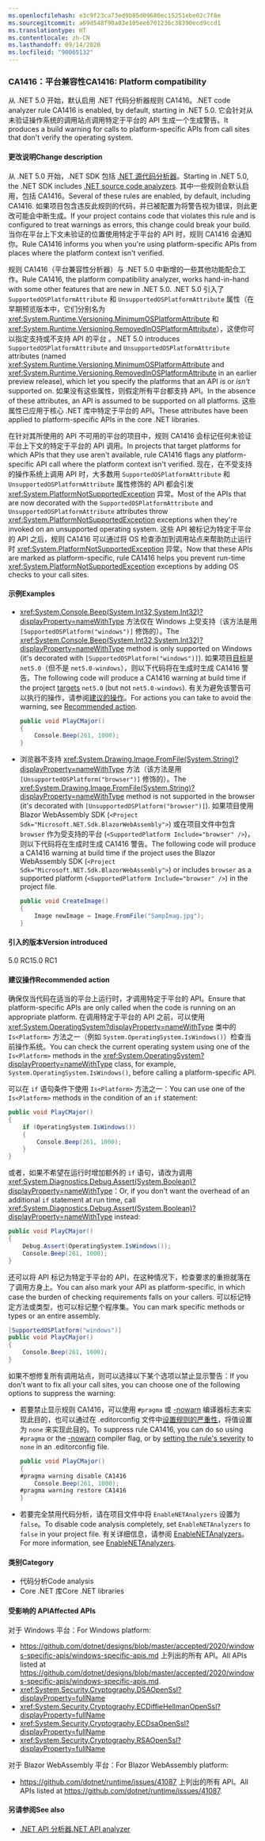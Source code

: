 ```yaml
---
ms.openlocfilehash: e3c9f23ca73ed9b85d09680ec15251ebe02c7f8e
ms.sourcegitcommit: a69d548f90a03e105ee6701236c38390ecd9ccd1
ms.translationtype: HT
ms.contentlocale: zh-CN
ms.lasthandoff: 09/14/2020
ms.locfileid: "90065132"
---
```

### <a name="ca1416-platform-compatibility"></a><span data-ttu-id="1e466-101">CA1416：平台兼容性</span><span class="sxs-lookup"><span data-stu-id="1e466-101">CA1416: Platform compatibility</span></span>

<span data-ttu-id="1e466-102">从 .NET 5.0 开始，默认启用 .NET 代码分析器规则 CA1416。</span><span class="sxs-lookup"><span data-stu-id="1e466-102">.NET code analyzer rule CA1416 is enabled, by default, starting in .NET 5.0.</span></span> <span data-ttu-id="1e466-103">它会针对从未验证操作系统的调用站点调用特定于平台的 API 生成一个生成警告。</span><span class="sxs-lookup"><span data-stu-id="1e466-103">It produces a build warning for calls to platform-specific APIs from call sites that don't verify the operating system.</span></span>

#### <a name="change-description"></a><span data-ttu-id="1e466-104">更改说明</span><span class="sxs-lookup"><span data-stu-id="1e466-104">Change description</span></span>

<span data-ttu-id="1e466-105">从 .NET 5.0 开始，.NET SDK 包括 [.NET 源代码分析器](../../../../docs/fundamentals/productivity/code-analysis.md)。</span><span class="sxs-lookup"><span data-stu-id="1e466-105">Starting in .NET 5.0, the .NET SDK includes [.NET source code analyzers](../../../../docs/fundamentals/productivity/code-analysis.md).</span></span> <span data-ttu-id="1e466-106">其中一些规则会默认启用，包括 CA1416。</span><span class="sxs-lookup"><span data-stu-id="1e466-106">Several of these rules are enabled, by default, including CA1416.</span></span> <span data-ttu-id="1e466-107">如果项目包含违反此规则的代码，并已被配置为将警告视为错误，则此更改可能会中断生成。</span><span class="sxs-lookup"><span data-stu-id="1e466-107">If your project contains code that violates this rule and is configured to treat warnings as errors, this change could break your build.</span></span> <span data-ttu-id="1e466-108">当你在平台上下文未验证的位置使用特定于平台的 API 时，规则 CA1416 会通知你。</span><span class="sxs-lookup"><span data-stu-id="1e466-108">Rule CA1416 informs you when you're using platform-specific APIs from places where the platform context isn't verified.</span></span>

<span data-ttu-id="1e466-109">规则 CA1416（平台兼容性分析器）与 .NET 5.0 中新增的一些其他功能配合工作。</span><span class="sxs-lookup"><span data-stu-id="1e466-109">Rule CA1416, the platform compatibility analyzer, works hand-in-hand with some other features that are new in .NET 5.0.</span></span> <span data-ttu-id="1e466-110">.NET 5.0 引入了 `SupportedOSPlatformAttribute` 和 `UnsupportedOSPlatformAttribute` 属性（在早期预览版本中，它们分别名为 <xref:System.Runtime.Versioning.MinimumOSPlatformAttribute> 和 <xref:System.Runtime.Versioning.RemovedInOSPlatformAttribute>），这使你可以指定支持或不支持 API 的平台 。</span><span class="sxs-lookup"><span data-stu-id="1e466-110">.NET 5.0 introduces `SupportedOSPlatformAttribute` and `UnsupportedOSPlatformAttribute` attributes (named <xref:System.Runtime.Versioning.MinimumOSPlatformAttribute> and <xref:System.Runtime.Versioning.RemovedInOSPlatformAttribute> in an earlier preview release), which let you specify the platforms that an API *is* or *isn't* supported on.</span></span> <span data-ttu-id="1e466-111">如果没有这些属性，则假定所有平台都支持 API。</span><span class="sxs-lookup"><span data-stu-id="1e466-111">In the absence of these attributes, an API is assumed to be supported on all platforms.</span></span> <span data-ttu-id="1e466-112">这些属性已应用于核心 .NET 库中特定于平台的 API。</span><span class="sxs-lookup"><span data-stu-id="1e466-112">These attributes have been applied to platform-specific APIs in the core .NET libraries.</span></span>

<span data-ttu-id="1e466-113">在针对其所使用的 API 不可用的平台的项目中，规则 CA1416 会标记任何未验证平台上下文的特定于平台的 API 调用。</span><span class="sxs-lookup"><span data-stu-id="1e466-113">In projects that target platforms for which APIs that they use aren't available, rule CA1416 flags any platform-specific API call where the platform context isn't verified.</span></span> <span data-ttu-id="1e466-114">现在，在不受支持的操作系统上调用 API 时，大多数用 `SupportedOSPlatformAttribute` 和 `UnsupportedOSPlatformAttribute` 属性修饰的 API 都会引发 <xref:System.PlatformNotSupportedException> 异常。</span><span class="sxs-lookup"><span data-stu-id="1e466-114">Most of the APIs that are now decorated with the `SupportedOSPlatformAttribute` and `UnsupportedOSPlatformAttribute` attributes throw <xref:System.PlatformNotSupportedException> exceptions when they're invoked on an unsupported operating system.</span></span> <span data-ttu-id="1e466-115">这些 API 被标记为特定于平台的 API 之后，规则 CA1416 可以通过将 OS 检查添加到调用站点来帮助防止运行时 <xref:System.PlatformNotSupportedException> 异常。</span><span class="sxs-lookup"><span data-stu-id="1e466-115">Now that these APIs are marked as platform-specific, rule CA1416 helps you prevent run-time <xref:System.PlatformNotSupportedException> exceptions by adding OS checks to your call sites.</span></span>

#### <a name="examples"></a><span data-ttu-id="1e466-116">示例</span><span class="sxs-lookup"><span data-stu-id="1e466-116">Examples</span></span>

- <span data-ttu-id="1e466-117"><xref:System.Console.Beep(System.Int32,System.Int32)?displayProperty=nameWithType> 方法仅在 Windows 上受支持（该方法是用 `[SupportedOSPlatform("windows")]` 修饰的）。</span><span class="sxs-lookup"><span data-stu-id="1e466-117">The <xref:System.Console.Beep(System.Int32,System.Int32)?displayProperty=nameWithType> method is only supported on Windows (it's decorated with `[SupportedOSPlatform("windows")]`).</span></span> <span data-ttu-id="1e466-118">如果项目[目标](../../../../docs/standard/frameworks.md)是 `net5.0`（但不是 `net5.0-windows`），则以下代码将在生成时生成 CA1416 警告。</span><span class="sxs-lookup"><span data-stu-id="1e466-118">The following code will produce a CA1416 warning at build time if the project [targets](../../../../docs/standard/frameworks.md) `net5.0` (but not `net5.0-windows`).</span></span> <span data-ttu-id="1e466-119">有关为避免该警告可以执行的操作，请参阅[建议的操作](#recommended-action)。</span><span class="sxs-lookup"><span data-stu-id="1e466-119">For actions you can take to avoid the warning, see [Recommended action](#recommended-action).</span></span>

  ```csharp
  public void PlayCMajor()
  {
      Console.Beep(261, 1000);
  }
  ```

- <span data-ttu-id="1e466-120">浏览器不支持 <xref:System.Drawing.Image.FromFile(System.String)?displayProperty=nameWithType> 方法（该方法是用 `[UnsupportedOSPlatform("browser")]` 修饰的）。</span><span class="sxs-lookup"><span data-stu-id="1e466-120">The <xref:System.Drawing.Image.FromFile(System.String)?displayProperty=nameWithType> method is not supported in the browser (it's decorated with `[UnsupportedOSPlatform("browser")]`).</span></span> <span data-ttu-id="1e466-121">如果项目使用 Blazor WebAssembly SDK (`<Project Sdk="Microsoft.NET.Sdk.BlazorWebAssembly">`) 或在项目文件中包含 `browser` 作为受支持的平台 (`<SupportedPlatform Include="browser" />`)，则以下代码将在生成时生成 CA1416 警告。</span><span class="sxs-lookup"><span data-stu-id="1e466-121">The following code will produce a CA1416 warning at build time if the project uses the Blazor WebAssembly SDK (`<Project Sdk="Microsoft.NET.Sdk.BlazorWebAssembly">`) or includes `browser` as a supported platform (`<SupportedPlatform Include="browser" />`) in the project file.</span></span>

  ```csharp
  public void CreateImage()
  {
      Image newImage = Image.FromFile("SampImag.jpg");
  }
  ```

#### <a name="version-introduced"></a><span data-ttu-id="1e466-122">引入的版本</span><span class="sxs-lookup"><span data-stu-id="1e466-122">Version introduced</span></span>

<span data-ttu-id="1e466-123">5.0 RC1</span><span class="sxs-lookup"><span data-stu-id="1e466-123">5.0 RC1</span></span>

#### <a name="recommended-action"></a><span data-ttu-id="1e466-124">建议操作</span><span class="sxs-lookup"><span data-stu-id="1e466-124">Recommended action</span></span>

<span data-ttu-id="1e466-125">确保仅当代码在适当的平台上运行时，才调用特定于平台的 API。</span><span class="sxs-lookup"><span data-stu-id="1e466-125">Ensure that platform-specific APIs are only called when the code is running on an appropriate platform.</span></span> <span data-ttu-id="1e466-126">在调用特定于平台的 API 之前，可以使用 <xref:System.OperatingSystem?displayProperty=nameWithType> 类中的 `Is<Platform>` 方法之一（例如 `System.OperatingSystem.IsWindows()`）检查当前操作系统。</span><span class="sxs-lookup"><span data-stu-id="1e466-126">You can check the current operating system using one of the `Is<Platform>` methods in the <xref:System.OperatingSystem?displayProperty=nameWithType> class, for example, `System.OperatingSystem.IsWindows()`, before calling a platform-specific API.</span></span>

<span data-ttu-id="1e466-127">可以在 `if` 语句条件下使用 `Is<Platform>` 方法之一：</span><span class="sxs-lookup"><span data-stu-id="1e466-127">You can use one of the `Is<Platform>` methods in the condition of an `if` statement:</span></span>

```csharp
public void PlayCMajor()
{
    if (OperatingSystem.IsWindows())
    {
        Console.Beep(261, 1000);
    }
}
```

<span data-ttu-id="1e466-128">或者，如果不希望在运行时增加额外的 `if` 语句，请改为调用 <xref:System.Diagnostics.Debug.Assert(System.Boolean)?displayProperty=nameWithType>：</span><span class="sxs-lookup"><span data-stu-id="1e466-128">Or, if you don't want the overhead of an additional `if` statement at run time, call <xref:System.Diagnostics.Debug.Assert(System.Boolean)?displayProperty=nameWithType> instead:</span></span>

```csharp
public void PlayCMajor()
{
    Debug.Assert(OperatingSystem.IsWindows());
    Console.Beep(261, 1000);
}
```

<span data-ttu-id="1e466-129">还可以将 API 标记为特定于平台的 API，在这种情况下，检查要求的重担就落在了调用方身上。</span><span class="sxs-lookup"><span data-stu-id="1e466-129">You can also mark your API as platform-specific, in which case the burden of checking requirements falls on your callers.</span></span> <span data-ttu-id="1e466-130">可以标记特定方法或类型，也可以标记整个程序集。</span><span class="sxs-lookup"><span data-stu-id="1e466-130">You can mark specific methods or types or an entire assembly.</span></span>

```csharp
[SupportedOSPlatform("windows")]
public void PlayCMajor()
{
    Console.Beep(261, 1000);
}
```

<span data-ttu-id="1e466-131">如果不想修复所有调用站点，则可以选择以下某个选项以禁止显示警告：</span><span class="sxs-lookup"><span data-stu-id="1e466-131">If you don't want to fix all your call sites, you can choose one of the following options to suppress the warning:</span></span>

- <span data-ttu-id="1e466-132">若要禁止显示规则 CA1416，可以使用 `#pragma` 或 [-nowarn](../../../../docs/csharp/language-reference/compiler-options/nowarn-compiler-option.md) 编译器标志来实现此目的，也可以通过在 .editorconfig 文件中[设置规则的严重性](../../../../docs/fundamentals/productivity/configure-code-analysis-rules.md#suppress-violations)，将值设置为 `none` 来实现此目的。</span><span class="sxs-lookup"><span data-stu-id="1e466-132">To suppress rule CA1416, you can do so using `#pragma` or the [-nowarn](../../../../docs/csharp/language-reference/compiler-options/nowarn-compiler-option.md) compiler flag, or by [setting the rule's severity](../../../../docs/fundamentals/productivity/configure-code-analysis-rules.md#suppress-violations) to `none` in an .editorconfig file.</span></span>

  ```csharp
  public void PlayCMajor()
  {
  #pragma warning disable CA1416
      Console.Beep(261, 1000);
  #pragma warning restore CA1416
  }
  ```

- <span data-ttu-id="1e466-133">若要完全禁用代码分析，请在项目文件中将 `EnableNETAnalyzers` 设置为 `false`。</span><span class="sxs-lookup"><span data-stu-id="1e466-133">To disable code analysis completely, set `EnableNETAnalyzers` to `false` in your project file.</span></span> <span data-ttu-id="1e466-134">有关详细信息，请参阅 [EnableNETAnalyzers](../../../../docs/core/project-sdk/msbuild-props.md#enablenetanalyzers)。</span><span class="sxs-lookup"><span data-stu-id="1e466-134">For more information, see [EnableNETAnalyzers](../../../../docs/core/project-sdk/msbuild-props.md#enablenetanalyzers).</span></span>

#### <a name="category"></a><span data-ttu-id="1e466-135">类别</span><span class="sxs-lookup"><span data-stu-id="1e466-135">Category</span></span>

- <span data-ttu-id="1e466-136">代码分析</span><span class="sxs-lookup"><span data-stu-id="1e466-136">Code analysis</span></span>
- <span data-ttu-id="1e466-137">Core .NET 库</span><span class="sxs-lookup"><span data-stu-id="1e466-137">Core .NET libraries</span></span>

#### <a name="affected-apis"></a><span data-ttu-id="1e466-138">受影响的 API</span><span class="sxs-lookup"><span data-stu-id="1e466-138">Affected APIs</span></span>

<span data-ttu-id="1e466-139">对于 Windows 平台：</span><span class="sxs-lookup"><span data-stu-id="1e466-139">For Windows platform:</span></span>

- <span data-ttu-id="1e466-140"><https://github.com/dotnet/designs/blob/master/accepted/2020/windows-specific-apis/windows-specific-apis.md> 上列出的所有 API。</span><span class="sxs-lookup"><span data-stu-id="1e466-140">All APIs listed at <https://github.com/dotnet/designs/blob/master/accepted/2020/windows-specific-apis/windows-specific-apis.md>.</span></span>
- <xref:System.Security.Cryptography.DSAOpenSsl?displayProperty=fullName>
- <xref:System.Security.Cryptography.ECDiffieHellmanOpenSsl?displayProperty=fullName>
- <xref:System.Security.Cryptography.ECDsaOpenSsl?displayProperty=fullName>
- <xref:System.Security.Cryptography.RSAOpenSsl?displayProperty=fullName>

<span data-ttu-id="1e466-141">对于 Blazor WebAssembly 平台：</span><span class="sxs-lookup"><span data-stu-id="1e466-141">For Blazor WebAssembly platform:</span></span>

- <span data-ttu-id="1e466-142"><https://github.com/dotnet/runtime/issues/41087> 上列出的所有 API。</span><span class="sxs-lookup"><span data-stu-id="1e466-142">All APIs listed at <https://github.com/dotnet/runtime/issues/41087>.</span></span>

<!--

#### Affected APIs

- ``

-->

#### <a name="see-also"></a><span data-ttu-id="1e466-143">另请参阅</span><span class="sxs-lookup"><span data-stu-id="1e466-143">See also</span></span>

- [<span data-ttu-id="1e466-144">.NET API 分析器</span><span class="sxs-lookup"><span data-stu-id="1e466-144">.NET API analyzer</span></span>](../../../../docs/standard/analyzers/api-analyzer.md)
